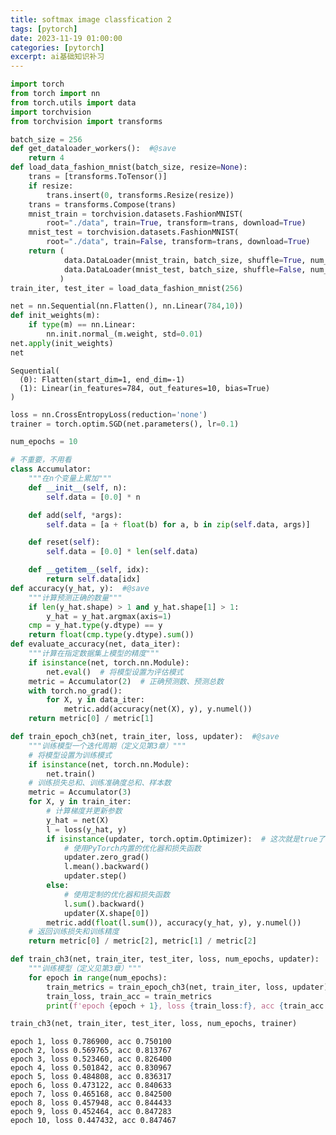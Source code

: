 ```yaml
---
title: softmax image classfication 2
tags: [pytorch]
date: 2023-11-19 01:00:00
categories: [pytorch]
excerpt: ai基础知识补习
---
```




```python
import torch
from torch import nn
from torch.utils import data
import torchvision
from torchvision import transforms
```


```python
batch_size = 256
def get_dataloader_workers():  #@save
    return 4
def load_data_fashion_mnist(batch_size, resize=None): 
    trans = [transforms.ToTensor()]
    if resize:
        trans.insert(0, transforms.Resize(resize))
    trans = transforms.Compose(trans)
    mnist_train = torchvision.datasets.FashionMNIST(
        root="./data", train=True, transform=trans, download=True)
    mnist_test = torchvision.datasets.FashionMNIST(
        root="./data", train=False, transform=trans, download=True)
    return (
            data.DataLoader(mnist_train, batch_size, shuffle=True, num_workers=get_dataloader_workers()),
            data.DataLoader(mnist_test, batch_size, shuffle=False, num_workers=get_dataloader_workers())
           )
train_iter, test_iter = load_data_fashion_mnist(256)
```


```python
net = nn.Sequential(nn.Flatten(), nn.Linear(784,10))
def init_weights(m):
    if type(m) == nn.Linear:
        nn.init.normal_(m.weight, std=0.01)
net.apply(init_weights)
net
```




    Sequential(
      (0): Flatten(start_dim=1, end_dim=-1)
      (1): Linear(in_features=784, out_features=10, bias=True)
    )




```python
loss = nn.CrossEntropyLoss(reduction='none')
trainer = torch.optim.SGD(net.parameters(), lr=0.1)
```


```python
num_epochs = 10
```


```python
# 不重要，不用看
class Accumulator:  
    """在n个变量上累加"""
    def __init__(self, n):
        self.data = [0.0] * n

    def add(self, *args):
        self.data = [a + float(b) for a, b in zip(self.data, args)]

    def reset(self):
        self.data = [0.0] * len(self.data)

    def __getitem__(self, idx):
        return self.data[idx]
def accuracy(y_hat, y):  #@save
    """计算预测正确的数量"""
    if len(y_hat.shape) > 1 and y_hat.shape[1] > 1:
        y_hat = y_hat.argmax(axis=1)
    cmp = y_hat.type(y.dtype) == y
    return float(cmp.type(y.dtype).sum())
def evaluate_accuracy(net, data_iter):  
    """计算在指定数据集上模型的精度"""
    if isinstance(net, torch.nn.Module):
        net.eval()  # 将模型设置为评估模式
    metric = Accumulator(2)  # 正确预测数、预测总数
    with torch.no_grad():
        for X, y in data_iter:
            metric.add(accuracy(net(X), y), y.numel())
    return metric[0] / metric[1]

def train_epoch_ch3(net, train_iter, loss, updater):  #@save
    """训练模型一个迭代周期（定义见第3章）"""
    # 将模型设置为训练模式
    if isinstance(net, torch.nn.Module):
        net.train()
    # 训练损失总和、训练准确度总和、样本数
    metric = Accumulator(3)
    for X, y in train_iter:
        # 计算梯度并更新参数
        y_hat = net(X)
        l = loss(y_hat, y)
        if isinstance(updater, torch.optim.Optimizer):  # 这次就是true了
            # 使用PyTorch内置的优化器和损失函数
            updater.zero_grad()
            l.mean().backward()
            updater.step()
        else:
            # 使用定制的优化器和损失函数
            l.sum().backward()
            updater(X.shape[0])
        metric.add(float(l.sum()), accuracy(y_hat, y), y.numel())
    # 返回训练损失和训练精度
    return metric[0] / metric[2], metric[1] / metric[2]

```


```python
def train_ch3(net, train_iter, test_iter, loss, num_epochs, updater):  #@save
    """训练模型（定义见第3章）"""
    for epoch in range(num_epochs):
        train_metrics = train_epoch_ch3(net, train_iter, loss, updater)
        train_loss, train_acc = train_metrics
        print(f'epoch {epoch + 1}, loss {train_loss:f}, acc {train_acc:f}')
```


```python
train_ch3(net, train_iter, test_iter, loss, num_epochs, trainer)
```

    epoch 1, loss 0.786900, acc 0.750100
    epoch 2, loss 0.569765, acc 0.813767
    epoch 3, loss 0.523460, acc 0.826400
    epoch 4, loss 0.501842, acc 0.830967
    epoch 5, loss 0.484808, acc 0.836317
    epoch 6, loss 0.473122, acc 0.840633
    epoch 7, loss 0.465168, acc 0.842500
    epoch 8, loss 0.457948, acc 0.844433
    epoch 9, loss 0.452464, acc 0.847283
    epoch 10, loss 0.447432, acc 0.847467

